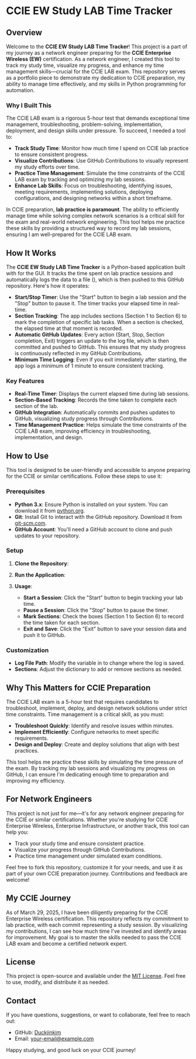 # CCIE EW Study LAB Time Tracker

## Overview
Welcome to the **CCIE EW Study LAB Time Tracker**! This project is a part of my journey as a network engineer preparing for the **CCIE Enterprise Wireless (EW)** certification. As a network engineer, I created this tool to track my study time, visualize my progress, and enhance my time management skills—crucial for the CCIE LAB exam. This repository serves as a portfolio piece to demonstrate my dedication to CCIE preparation, my ability to manage time effectively, and my skills in Python programming for automation.

### Why I Built This
The CCIE LAB exam is a rigorous 5-hour test that demands exceptional time management, troubleshooting, problem-solving, implementation, deployment, and design skills under pressure. To succeed, I needed a tool to:
- **Track Study Time**: Monitor how much time I spend on CCIE lab practice to ensure consistent progress.
- **Visualize Contributions**: Use GitHub Contributions to visually represent my study efforts over time.
- **Practice Time Management**: Simulate the time constraints of the CCIE LAB exam by tracking and optimizing my lab sessions.
- **Enhance Lab Skills**: Focus on troubleshooting, identifying issues, meeting requirements, implementing solutions, deploying configurations, and designing networks within a short timeframe.

In CCIE preparation, **lab practice is paramount**. The ability to efficiently manage time while solving complex network scenarios is a critical skill for the exam and real-world network engineering. This tool helps me practice these skills by providing a structured way to record my lab sessions, ensuring I am well-prepared for the CCIE LAB exam.

## How It Works
The **CCIE EW Study LAB Time Tracker** is a Python-based application built with  for the GUI. It tracks the time spent on lab practice sessions and automatically logs the data to a file (), which is then pushed to this GitHub repository. Here's how it operates:

- **Start/Stop Timer**: Use the "Start" button to begin a lab session and the "Stop" button to pause it. The timer tracks your elapsed time in real-time.
- **Section Tracking**: The app includes sections (Section 1 to Section 6) to mark the completion of specific lab tasks. When a section is checked, the elapsed time at that moment is recorded.
- **Automatic GitHub Updates**: Every action (Start, Stop, Section completion, Exit) triggers an update to the log file, which is then committed and pushed to GitHub. This ensures that my study progress is continuously reflected in my GitHub Contributions.
- **Minimum Time Logging**: Even if you exit immediately after starting, the app logs a minimum of 1 minute to ensure consistent tracking.

### Key Features
- **Real-Time Timer**: Displays the current elapsed time during lab sessions.
- **Section-Based Tracking**: Records the time taken to complete each section of the lab.
- **GitHub Integration**: Automatically commits and pushes updates to GitHub, visualizing study progress through Contributions.
- **Time Management Practice**: Helps simulate the time constraints of the CCIE LAB exam, improving efficiency in troubleshooting, implementation, and design.

## How to Use
This tool is designed to be user-friendly and accessible to anyone preparing for the CCIE or similar certifications. Follow these steps to use it:

### Prerequisites
- **Python 3.x**: Ensure Python is installed on your system. You can download it from [python.org](https://www.python.org/downloads/).
- **Git**: Install Git to interact with the GitHub repository. Download it from [git-scm.com](https://git-scm.com/).
- **GitHub Account**: You'll need a GitHub account to clone and push updates to your repository.

### Setup
1. **Clone the Repository**:
   

2. **Run the Application**:
   

3. **Usage**:
   - **Start a Session**: Click the "Start" button to begin tracking your lab time.
   - **Pause a Session**: Click the "Stop" button to pause the timer.
   - **Mark Sections**: Check the boxes (Section 1 to Section 6) to record the time taken for each section.
   - **Exit and Save**: Click the "Exit" button to save your session data and push it to GitHub.

### Customization
- **Log File Path**: Modify the  variable in  to change where the log is saved.
- **Sections**: Adjust the  dictionary to add or remove sections as needed.

## Why This Matters for CCIE Preparation
The CCIE LAB exam is a 5-hour test that requires candidates to troubleshoot, implement, deploy, and design network solutions under strict time constraints. Time management is a critical skill, as you must:
- **Troubleshoot Quickly**: Identify and resolve issues within minutes.
- **Implement Efficiently**: Configure networks to meet specific requirements.
- **Design and Deploy**: Create and deploy solutions that align with best practices.

This tool helps me practice these skills by simulating the time pressure of the exam. By tracking my lab sessions and visualizing my progress on GitHub, I can ensure I'm dedicating enough time to preparation and improving my efficiency.

## For Network Engineers
This project is not just for me—it's for any network engineer preparing for the CCIE or similar certifications. Whether you're studying for CCIE Enterprise Wireless, Enterprise Infrastructure, or another track, this tool can help you:
- Track your study time and ensure consistent practice.
- Visualize your progress through GitHub Contributions.
- Practice time management under simulated exam conditions.

Feel free to fork this repository, customize it for your needs, and use it as part of your own CCIE preparation journey. Contributions and feedback are welcome!

## My CCIE Journey
As of March 29, 2025, I have been diligently preparing for the CCIE Enterprise Wireless certification. This repository reflects my commitment to lab practice, with each commit representing a study session. By visualizing my contributions, I can see how much time I've invested and identify areas for improvement. My goal is to master the skills needed to pass the CCIE LAB exam and become a certified network expert.

## License
This project is open-source and available under the [MIT License](LICENSE). Feel free to use, modify, and distribute it as needed.

## Contact
If you have questions, suggestions, or want to collaborate, feel free to reach out:
- GitHub: [Duckjinkim](https://github.com/Duckjinkim)
- Email: [your-email@example.com](mailto:ccit68155@gmail.com)

Happy studying, and good luck on your CCIE journey!
